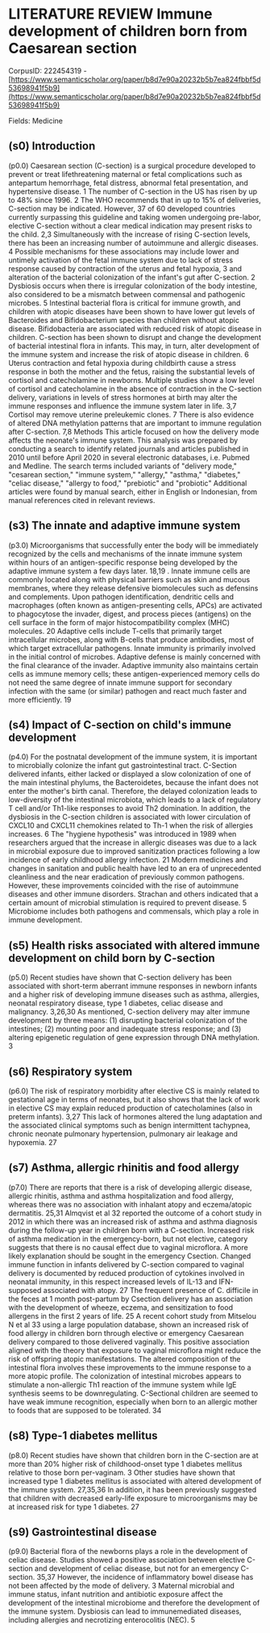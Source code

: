 # LITERATURE REVIEW Immune development of children born from Caesarean section

CorpusID: 222454319 - [https://www.semanticscholar.org/paper/b8d7e90a20232b5b7ea824fbbf5d53698941f5b9](https://www.semanticscholar.org/paper/b8d7e90a20232b5b7ea824fbbf5d53698941f5b9)

Fields: Medicine

## (s0) Introduction
(p0.0) Caesarean section (C-section) is a surgical procedure developed to prevent or treat lifethreatening maternal or fetal complications such as antepartum hemorrhage, fetal distress, abnormal fetal presentation, and hypertensive disease. 1 The number of C-section in the US has risen by up to 48% since 1996. 2 The WHO recommends that in up to 15% of deliveries, C-section may be indicated. However, 37 of 60 developed countries currently surpassing this guideline and taking women undergoing pre-labor, elective C-section without a clear medical indication may present risks to the child. 2,3 Simultaneously with the increase of rising C-section levels, there has been an increasing number of autoimmune and allergic diseases. 4 Possible mechanisms for these associations may include lower and untimely activation of the fetal immune system due to lack of stress response caused by contraction of the uterus and fetal hypoxia, 3 and alteration of the bacterial colonization of the infant's gut after C-section. 2 Dysbiosis occurs when there is irregular colonization of the body intestine, also considered to be a mismatch between commensal and pathogenic microbes. 5 Intestinal bacterial flora is critical for immune growth, and children with atopic diseases have been shown to have lower gut levels of Bacteroides and Bifidobacterium species than children without atopic disease. Bifidobacteria are associated with reduced risk of atopic disease in children. C-section has been shown to disrupt and change the development of bacterial intestinal flora in infants. This may, in turn, alter development of the immune system and increase the risk of atopic disease in children. 6 Uterus contraction and fetal hypoxia during childbirth cause a stress response in both the mother and the fetus, raising the substantial levels of cortisol and catecholamine in newborns. Multiple studies show a low level of cortisol and catecholamine in the absence of contraction in the C-section delivery, variations in levels of stress hormones at birth may alter the immune responses and influence the immune system later in life. 3,7 Cortisol may remove uterine preleukemic clones. 7 There is also evidence of altered DNA methylation patterns that are important to immune regulation after C-section. 7,8 Methods This article focused on how the delivery mode affects the neonate's immune system. This analysis was prepared by conducting a search to identify related journals and articles published in 2010 until before April 2020 in several electronic databases, i.e. Pubmed and Medline. The search terms included variants of "delivery mode," "cesarean section," "immune system," "allergy," "asthma," "diabetes," "celiac disease," "allergy to food," "prebiotic" and "probiotic" Additional articles were found by manual search, either in English or Indonesian, from manual references cited in relevant reviews.
## (s3) The innate and adaptive immune system
(p3.0) Microorganisms that successfully enter the body will be immediately recognized by the cells and mechanisms of the innate immune system within hours of an antigen-specific response being developed by the adaptive immune system a few days later. 18,19 . Innate immune cells are commonly located along with physical barriers such as skin and mucous membranes, where they release defensive biomolecules such as defensins and complements. Upon pathogen identification, dendritic cells and macrophages (often known as antigen-presenting cells, APCs) are activated to phagocytose the invader, digest, and process pieces (antigens) on the cell surface in the form of major histocompatibility complex (MHC) molecules. 20 Adaptive cells include T-cells that primarily target intracellular microbes, along with B-cells that produce antibodies, most of which target extracellular pathogens. Innate immunity is primarily involved in the initial control of microbes. Adaptive defense is mainly concerned with the final clearance of the invader. Adaptive immunity also maintains certain cells as immune memory cells; these antigen-experienced memory cells do not need the same degree of innate immune support for secondary infection with the same (or similar) pathogen and react much faster and more efficiently. 19
## (s4) Impact of C-section on child's immune development
(p4.0) For the postnatal development of the immune system, it is important to microbially colonize the infant gut gastrointestinal tract. C-Section delivered infants, either lacked or displayed a slow colonization of one of the main intestinal phylums, the Bacteroidetes, because the infant does not enter the mother's birth canal. Therefore, the delayed colonization leads to low-diversity of the intestinal microbiota, which leads to a lack of regulatory T cell and/or Th1-like responses to avoid Th2 domination. In addition, the dysbiosis in the C-section children is associated with lower circulation of CXCL10 and CXCL11 chemokines related to Th-1 when the risk of allergies increases. 6 The "hygiene hypothesis" was introduced in 1989 when researchers argued that the increase in allergic diseases was due to a lack in microbial exposure due to improved sanitization practices following a low incidence of early childhood allergy infection. 21 Modern medicines and changes in sanitation and public health have led to an era of unprecedented cleanliness and the near eradication of previously common pathogens. However, these improvements coincided with the rise of autoimmune diseases and other immune disorders. Strachan and others indicated that a certain amount of microbial stimulation is required to prevent disease. 5 Microbiome includes both pathogens and commensals, which play a role in immune development.
## (s5) Health risks associated with altered immune development on child born by C-section
(p5.0) Recent studies have shown that C-section delivery has been associated with short-term aberrant immune responses in newborn infants and a higher risk of developing immune diseases such as asthma, allergies, neonatal respiratory disease, type 1 diabetes, celiac disease and malignancy. 3,26,30 As mentioned, C-section delivery may alter immune development by three means: (1) disrupting bacterial colonization of the intestines; (2) mounting poor and inadequate stress response; and (3) altering epigenetic regulation of gene expression through DNA methylation. 3
## (s6) Respiratory system
(p6.0) The risk of respiratory morbidity after elective CS is mainly related to gestational age in terms of neonates, but it also shows that the lack of work in elective CS may explain reduced production of catecholamines (also in preterm infants). 3,27 This lack of hormones altered the lung adaptation and the associated clinical symptoms such as benign intermittent tachypnea, chronic neonate pulmonary hypertension, pulmonary air leakage and hypoxemia. 27
## (s7) Asthma, allergic rhinitis and food allergy
(p7.0) There are reports that there is a risk of developing allergic disease, allergic rhinitis, asthma and asthma hospitalization and food allergy, whereas there was no association with inhalant atopy and eczema/atopic dermatitis. 25,31 Almqvist et al 32 reported the outcome of a cohort study in 2012 in which there was an increased risk of asthma and asthma diagnosis during the follow-up year in children born with a C-section. Increased risk of asthma medication in the emergency-born, but not elective, category suggests that there is no causal effect due to vaginal microflora. A more likely explanation should be sought in the emergency Csection. Changed immune function in infants delivered by C-section compared to vaginal delivery is documented by reduced production of cytokines involved in neonatal immunity, in this respect increased levels of IL-13 and IFN-supposed associated with atopy. 27 The frequent presence of C. difficile in the feces at 1 month post-partum by Csection delivery has an association with the development of wheeze, eczema, and sensitization to food allergens in the first 2 years of life. 25 A recent cohort study from Mitselou N et al 33 using a large population database, shown an increased risk of food allergy in children born through elective or emergency Caesarean delivery compared to those delivered vaginally. This positive association aligned with the theory that exposure to vaginal microflora might reduce the risk of offspring atopic manifestations. The altered composition of the intestinal flora involves these improvements to the immune response to a more atopic profile. The colonization of intestinal microbes appears to stimulate a non-allergic Th1 reaction of the immune system while IgE synthesis seems to be downregulating. C-Sectional children are seemed to have weak immune recognition, especially when born to an allergic mother to foods that are supposed to be tolerated. 34
## (s8) Type-1 diabetes mellitus
(p8.0) Recent studies have shown that children born in the C-section are at more than 20% higher risk of childhood-onset type 1 diabetes mellitus relative to those born per-vaginam. 3 Other studies have shown that increased type 1 diabetes mellitus is associated with altered development of the immune system. 27,35,36 In addition, it has been previously suggested that children with decreased early-life exposure to microorganisms may be at increased risk for type 1 diabetes. 27
## (s9) Gastrointestinal disease
(p9.0) Bacterial flora of the newborns plays a role in the development of celiac disease. Studies showed a positive association between elective C-section and development of celiac disease, but not for an emergency C-section. 35,37 However, the incidence of inflammatory bowel disease has not been affected by the mode of delivery. 3 Maternal microbial and immune status, infant nutrition and antibiotic exposure affect the development of the intestinal microbiome and therefore the development of the immune system. Dysbiosis can lead to immunemediated diseases, including allergies and necrotizing enterocolitis (NEC). 5
